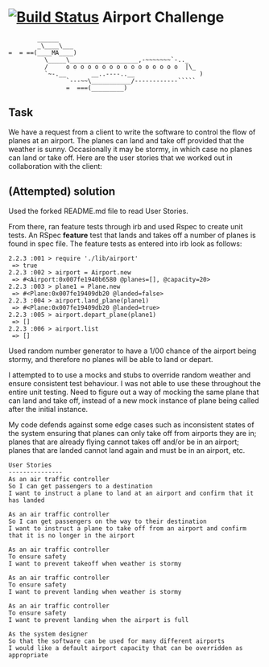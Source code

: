 [![Build Status](https://travis-ci.org/hanrattyjen/airport_challenge.svg?branch=master)](https://travis-ci.org/hanrattyjen/airport_challenge)
Airport Challenge
=================

```
        ______
        _\____\___
=  = ==(____MA____)
          \_____\___________________,-~~~~~~~`-.._
          /     o o o o o o o o o o o o o o o o  |\_
          `~-.__       __..----..__                  )
                `---~~\___________/------------`````
                =  ===(_________)

```

Task
-----

We have a request from a client to write the software to control the flow of planes at an airport. The planes can land and take off provided that the weather is sunny. Occasionally it may be stormy, in which case no planes can land or take off.  Here are the user stories that we worked out in collaboration with the client:


(Attempted) solution
---------------------

Used the forked README.md file to read User Stories.

From there, ran feature tests through irb and used Rspec to create unit tests.  An RSpec **feature** test that lands and takes off a number of planes is found in spec file. The feature tests as entered into irb look as follows:

```
2.2.3 :001 > require './lib/airport'
 => true
2.2.3 :002 > airport = Airport.new
 => #<Airport:0x007fe1940b6580 @planes=[], @capacity=20>
2.2.3 :003 > plane1 = Plane.new
 => #<Plane:0x007fe19409db20 @landed=false>
2.2.3 :004 > airport.land_plane(plane1)
 => #<Plane:0x007fe19409db20 @landed=true>
2.2.3 :005 > airport.depart_plane(plane1)
 => []
2.2.3 :006 > airport.list
 => []
```

Used random number generator to have a 1/00 chance of the airport being stormy, and therefore no planes will be able to land or depart.

I attempted to to use a mocks and stubs to override random weather and ensure consistent test behaviour. I was not able to use these throughout the entire unit testing. Need to figure out a way of mocking the same plane that can land and take off, instead of a new mock instance of plane being called after the initial instance.

My code defends against some edge cases such as inconsistent states of the system ensuring that planes can only take off from airports they are in; planes that are already flying cannot takes off and/or be in an airport; planes that are landed cannot land again and must be in an airport, etc.




```
User Stories
---------------
As an air traffic controller
So I can get passengers to a destination
I want to instruct a plane to land at an airport and confirm that it has landed

As an air traffic controller
So I can get passengers on the way to their destination
I want to instruct a plane to take off from an airport and confirm that it is no longer in the airport

As an air traffic controller
To ensure safety
I want to prevent takeoff when weather is stormy

As an air traffic controller
To ensure safety
I want to prevent landing when weather is stormy

As an air traffic controller
To ensure safety
I want to prevent landing when the airport is full

As the system designer
So that the software can be used for many different airports
I would like a default airport capacity that can be overridden as appropriate
```
